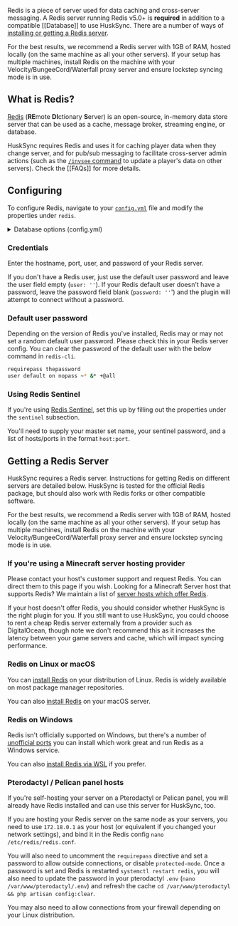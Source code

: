 Redis is a piece of server used for data caching and cross-server messaging. A Redis server running Redis v5.0+ is **required** in addition to a compatible [[Database]] to use HuskSync. There are a number of ways of [installing or getting a Redis server](#getting-a-redis-server).

For the best results, we recommend a Redis server with 1GB of RAM, hosted locally (on the same machine as all your other servers). If your setup has multiple machines, install Redis on the machine with your Velocity/BungeeCord/Waterfall proxy server and ensure lockstep syncing mode is in use.

## What is Redis?
[Redis](http://redis.io/) (**RE**mote **DI**ctionary **S**erver) is an open-source, in-memory data store server that can be used as a cache, message broker, streaming engine, or database.

HuskSync requires Redis and uses it for caching player data when they change server, and for pub/sub messaging to facilitate cross-server admin actions (such as the [`/invsee` command](Commands) to update a player's data on other servers). Check the [[FAQs]] for more details.

## Configuring
To configure Redis, navigate to your [`config.yml`](Config-File) file and modify the properties under `redis`.

<details>
<summary>Database options (config.yml)</summary>

```yaml
# Redis settings
redis:
  # Specify the credentials of your Redis server here.
  # Set "user" to '' if you don't have one or would like to use the default user.
  # Set "password" to '' if you don't have one.
  credentials:
    host: localhost
    port: 6379
    # Only change the database if you know what you are doing. The default is 0.
    database: 0
    user: ''
    password: ''
    use_ssl: false
  # Options for if you're using Redis sentinel. Don't modify this unless you know what you're doing!
  sentinel:
    # The master set name for the Redis sentinel.
    master: ''
    # List of host:port pairs
    nodes: []
    password: ''
```
</details>

### Credentials
Enter the hostname, port, user, and password of your Redis server.

If you don't have a Redis user, just use the default user password and leave the user field empty (`user: ''`).
If your Redis default user doesn't have a password, leave the password field blank (`password: ''`') and the plugin will attempt to connect without a password.

### Default user password
Depending on the version of Redis you've installed, Redis may or may not set a random default user password. Please check this in your Redis server config. You can clear the password of the default user with the below command in `redis-cli`.

```bash
requirepass thepassword
user default on nopass ~* &* +@all
```

### Using Redis Sentinel
If you're using [Redis Sentinel](https://redis.io/docs/latest/operate/oss_and_stack/management/sentinel/), set this up by filling out the properties under the `sentinel` subsection.

You'll need to supply your master set name, your sentinel password, and a list of hosts/ports in the format `host:port`.

## Getting a Redis Server
HuskSync requires a Redis server. Instructions for getting Redis on different servers are detailed below. HuskSync is tested for the official Redis package, but should also work with Redis forks or other compatible software.

For the best results, we recommend a Redis server with 1GB of RAM, hosted locally (on the same machine as all your other servers). If your setup has multiple machines, install Redis on the machine with your Velocity/BungeeCord/Waterfall proxy server and ensure lockstep syncing mode is in use.

### If you're using a Minecraft server hosting provider
Please contact your host's customer support and request Redis. You can direct them to this page if you wish. Looking for a Minecraft Server host that supports Redis? We maintain a list of [server hosts which offer Redis](https://william278.net/docs/website/redis-hosts).

If your host doesn't offer Redis, you should consider whether HuskSync is the right plugin for you. If you still want to use HuskSync, you could choose to rent a cheap Redis server externally from a provider such as DigitalOcean, though note we don't recommend this as it increases the latency between your game servers and cache, which will impact syncing performance.

### Redis on Linux or macOS
You can [install Redis](https://redis.io/docs/latest/operate/oss_and_stack/install/install-redis/install-redis-on-linux/) on your distribution of Linux. Redis is widely available on most package manager repositories.

You can also [install Redis](https://redis.io/docs/latest/operate/oss_and_stack/install/install-redis/install-redis-on-mac-os/) on your macOS server.

### Redis on Windows
Redis isn't officially supported on Windows, but there's a number of [unofficial ports](https://github.com/tporadowski/redis/releases) you can install which work great and run Redis as a Windows service.

You can also [install Redis via WSL](https://redis.io/docs/latest/operate/oss_and_stack/install/install-redis/install-redis-on-windows/) if you prefer.

### Pterodactyl / Pelican panel hosts
If you're self-hosting your server on a Pterodactyl or Pelican panel, you will already have Redis installed and can use this server for HuskSync, too.

If you are hosting your Redis server on the same node as your servers, you need to use `172.18.0.1` as your host (or equivalent if you changed your network settings), and bind it in the Redis config `nano /etc/redis/redis.conf`.

You will also need to uncomment the `requirepass` directive and set a password to allow outside connections, or disable `protected-mode`. Once a password is set and Redis is restarted `systemctl restart redis`, you will also need to update the password in your pterodactyl `.env` (`nano /var/www/pterodactyl/.env`) and refresh the cache `cd /var/www/pterodactyl && php artisan config:clear`.

You may also need to allow connections from your firewall depending on your Linux distribution.